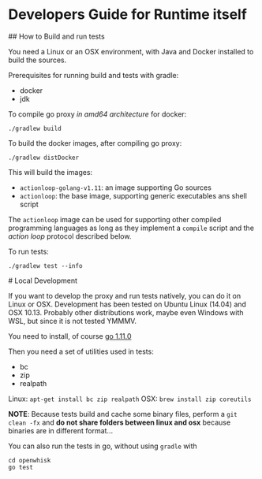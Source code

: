 <!--
#
# Licensed to the Apache Software Foundation (ASF) under one or more
# contributor license agreements.  See the NOTICE file distributed with
# this work for additional information regarding copyright ownership.
# The ASF licenses this file to You under the Apache License, Version 2.0
# (the "License"); you may not use this file except in compliance with
# the License.  You may obtain a copy of the License at
#
#     http://www.apache.org/licenses/LICENSE-2.0
#
# Unless required by applicable law or agreed to in writing, software
# distributed under the License is distributed on an "AS IS" BASIS,
# WITHOUT WARRANTIES OR CONDITIONS OF ANY KIND, either express or implied.
# See the License for the specific language governing permissions and
# limitations under the License.
#
-->
#  Developers Guide for Runtime itself

<a name="building"/>
## How to Build and run tests

You need a Linux or an OSX environment, with Java and Docker installed to build the sources.

Prerequisites for running build and tests with gradle:

- docker
- jdk

To compile go proxy *in amd64 architecture* for docker:

```
./gradlew build
```

To build the docker images, after compiling go proxy:

```
./gradlew distDocker
```

This will build the images:

* `actionloop-golang-v1.11`: an image supporting  Go sources
* `actionloop`: the base image, supporting generic executables ans shell script

The `actionloop` image can be used for supporting other compiled programming languages as long as they implement a `compile` script and the *action loop* protocol described below.

To run tests:

```
./gradlew test --info
```
<a name="development"/>
# Local Development

If you want to develop the proxy and run tests natively, you can do it on Linux or OSX. Development has been tested on Ubuntu Linux (14.04) and OSX 10.13. Probably other distributions work, maybe even Windows with WSL, but since it is not tested YMMMV.

You need to install, of course [go 1.11.0](https://golang.org/doc/install)

Then you need a set of utilities used in tests:

- bc
- zip
- realpath

Linux: `apt-get install bc zip realpath`
OSX: `brew install zip coreutils`

**NOTE**: Because tests build and cache some binary files, perform a `git clean -fx` and **do not share folders between linux and osx** because binaries are in different format...

You can also run the tests in go, without using `gradle` with 

```
cd openwhisk
go test
```